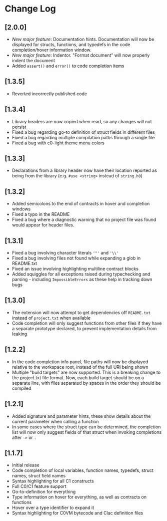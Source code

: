 # Change Log

## [2.0.0]
- *New major feature*: Documentation hints. Documentation will now be displayed for structs, 
functions, and typedefs in the code completion/hover information window.
- *New major feature*: Indentor. "Format document" will now properly indent the document
- Added `assert()` and `error()` to code completion items 

## [1.3.5]
- Reverted incorrectly published code 

## [1.3.4]
- Library headers are now copied when read, so any changes will not persist 
- Fixed a bug regarding go-to definition of struct fields in different files
- Fixed a bug regarding multiple compilation paths through a single file
- Fixed a bug with c0-light theme menu colors

## [1.3.3]
- Declarations from a library header now have their location reported as being from the library (e.g. `#use <string>` instead of `string.h0`) 

## [1.3.2]
- Added semicolons to the end of contracts in hover and completion windows
- Fixed a typo in the README
- Fixed a bug where a diagnostic warning that no project file was found would appear for header files.

## [1.3.1]
- Fixed a bug involving character literals `'"'` and `'\\'`
- Fixed a bug involving files not found while expanding a glob in README.txt 
- Fixed an issue involving highlighting multiline contract blocks 
- Added squiggles for all exceptions raised during typechecking and parsing - including `ImpossibleErrors` as these help in tracking down bugs 

## [1.3.0]
- The extension will now attempt to get dependencies off `README.txt` instead of `project.txt` when available
- Code completion will only suggest functions from other files if they have a separate prototype declared, to prevent implementation details from leaking 

## [1.2.2]

- In the code completion info panel, file paths will now be displayed relative to the workspace root, instead of the full URI being shown 
- Multiple "build targets" are now supported. This is a breaking change to the project.txt file format. Now, each build target should be on a separate line, with files separated by spaces in the order they should be compiled 

## [1.2.1]

- Added signature and parameter hints, these show details about the current parameter when calling a function
- In some cases where the struct type can be determined, the completion list will now only suggest fields of that struct when invoking completions after `->` or `.`

## [1.1.7]

- Initial release
- Code completion of local variables, function names, typedefs, struct names, struct field names
- Syntax highlighting for all C1 constructs
- Full C0/C1 feature support
- Go-to-definition for everything
- Type information on hover for everything, as well as contracts on functions
- Hover over a type identifier to expand it
- Syntax highlighting for C0VM bytecode and Clac definition files

